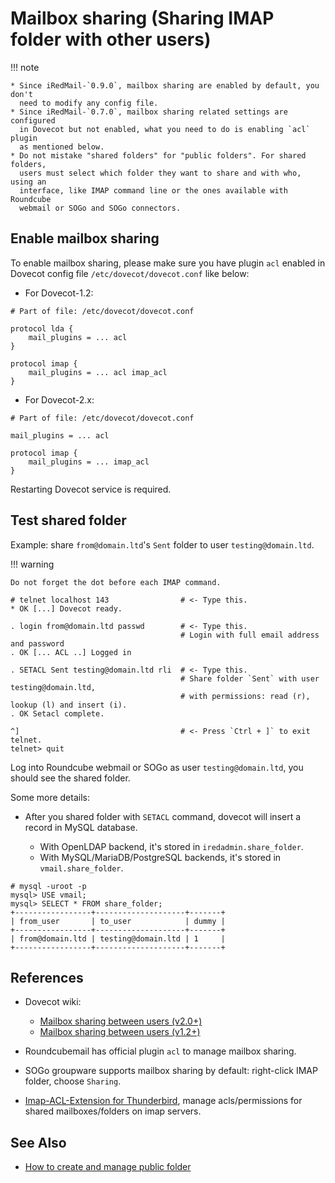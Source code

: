 # Mailbox sharing (Sharing IMAP folder with other users)

!!! note

    * Since iRedMail-`0.9.0`, mailbox sharing are enabled by default, you don't
      need to modify any config file.
    * Since iRedMail-`0.7.0`, mailbox sharing related settings are configured
      in Dovecot but not enabled, what you need to do is enabling `acl` plugin
      as mentioned below.
    * Do not mistake "shared folders" for "public folders". For shared folders,
      users must select which folder they want to share and with who, using an
      interface, like IMAP command line or the ones available with Roundcube
      webmail or SOGo and SOGo connectors.

## Enable mailbox sharing

To enable mailbox sharing, please make sure you have plugin `acl` enabled
in Dovecot config file `/etc/dovecot/dovecot.conf` like below:

* For Dovecot-1.2:
```
# Part of file: /etc/dovecot/dovecot.conf

protocol lda {
    mail_plugins = ... acl
}

protocol imap {
    mail_plugins = ... acl imap_acl
}
```

* For Dovecot-2.x:
```
# Part of file: /etc/dovecot/dovecot.conf

mail_plugins = ... acl

protocol imap {
    mail_plugins = ... imap_acl
}
```

Restarting Dovecot service is required.

## Test shared folder

Example: share `from@domain.ltd`'s `Sent` folder to user `testing@domain.ltd`.

!!! warning

    Do not forget the dot before each IMAP command.

```
# telnet localhost 143                # <- Type this.
* OK [...] Dovecot ready.

. login from@domain.ltd passwd        # <- Type this.
                                      # Login with full email address and password
. OK [... ACL ..] Logged in

. SETACL Sent testing@domain.ltd rli  # <- Type this.
                                      # Share folder `Sent` with user testing@domain.ltd,
                                      # with permissions: read (r), lookup (l) and insert (i).
. OK Setacl complete.

^]                                    # <- Press `Ctrl + ]` to exit telnet.
telnet> quit
```

Log into Roundcube webmail or SOGo as user `testing@domain.ltd`, you should
see the shared folder.

Some more details:

* After you shared folder with `SETACL` command, dovecot will insert a record
  in MySQL database.

    * With OpenLDAP backend, it's stored in `iredadmin.share_folder`.
    * With MySQL/MariaDB/PostgreSQL backends, it's stored in `vmail.share_folder`.

```
# mysql -uroot -p
mysql> USE vmail;
mysql> SELECT * FROM share_folder;
+-----------------+--------------------+-------+
| from_user       | to_user            | dummy |
+-----------------+--------------------+-------+
| from@domain.ltd | testing@domain.ltd | 1     |
+-----------------+--------------------+-------+
```

## References

* Dovecot wiki:

    * [Mailbox sharing between users (v2.0+)](http://wiki2.dovecot.org/SharedMailboxes/Shared)
    * [Mailbox sharing between users (v1.2+)](http://wiki.dovecot.org/SharedMailboxes/Shared)

* Roundcubemail has official plugin `acl` to manage mailbox sharing.
* SOGo groupware supports mailbox sharing by default: right-click IMAP folder, choose `Sharing`.
* [Imap-ACL-Extension for Thunderbird](https://addons.mozilla.org/en-US/thunderbird/addon/imap-acl-extension/), manage acls/permissions for shared mailboxes/folders on imap servers.

## See Also

* [How to create and manage public folder](./public.folder.html)
